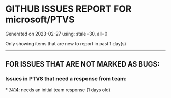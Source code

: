 
# GITHUB ISSUES REPORT FOR microsoft/PTVS


Generated on 2023-02-27 using: stale=30, all=0


Only showing items that are new to report in past 1 day(s)


---

## FOR ISSUES THAT ARE NOT MARKED AS BUGS:


### Issues in PTVS that need a response from team:


\* [7414](https://github.com/microsoft/PTVS/issues/7414 "See issue 7393. I have provided more information, but I don't know how to reopen issue 7393."): needs an initial team response (1 days old)
